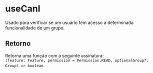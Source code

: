 # useCanI
Usado para verificar se um usuário tem acesso a determinada funcionalidade de um grupo.

## Retorno
Retorna uma função com a seguinte assinatura:  
`(feature: Feature, permission = Permission.READ, optionalGroup?: Group) => boolean`.
